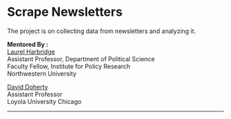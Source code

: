 Scrape Newsletters
=================

The project is on collecting data from newsletters and analyzing it. <br>

**Mentored By :** <br/>
[Laurel Harbridge](http://faculty.wcas.northwestern.edu/~lmh735/)<br/>
Assistant Professor, Department of Political Science<br/>
Faculty Fellow, Institute for Policy Research<br/>
Northwestern University<br/>

[David Doherty](http://orion.luc.edu/~ddoherty/)<br/>
Assistant Professor<br/>
Loyola University Chicago<br/>

------------------------------------------------------------
